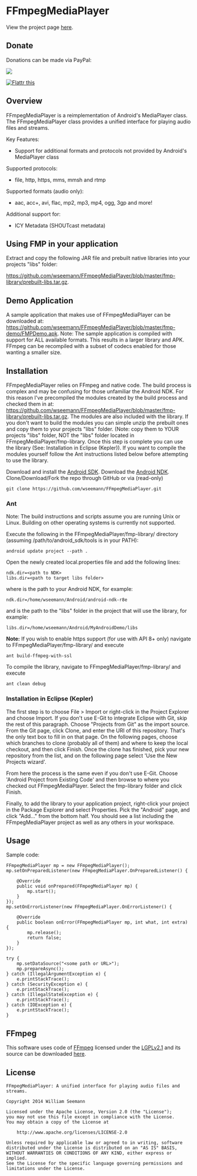 FFmpegMediaPlayer
============================

View the project page <a href=http://wseemann.github.io/FFmpegMediaPlayer/>here</a>.

Donate
------------

Donations can be made via PayPal:

<a href="https://www.paypal.com/cgi-bin/webscr?cmd=_s-xclick&hosted_button_id=4KK2RERB2VKL8" alt="PayPal - The safer, easier way to pay online!">
  <img src="https://www.paypalobjects.com/en_US/i/btn/btn_donateCC_LG.gif">
</a>

<a href="https://flattr.com/submit/auto?user_id=wseemann&url=https%3A%2F%2Fgithub.com%2Fwseemann%2FFFmpegMediaPlayer" target="_blank"><img src="//api.flattr.com/button/flattr-badge-large.png" alt="Flattr this" title="Flattr this" border="0"></a>

Overview
--------

FFmpegMediaPlayer is a reimplementation of Android's MediaPlayer class. The FFmpegMediaPlayer class provides a unified interface for playing audio files and streams.

Key Features:
* Support for additional formats and protocols not provided by Android's MediaPlayer class

Supported protocols:
* file, http, https, mms, mmsh and rtmp

Supported formats (audio only):
* aac, acc+, avi, flac, mp2, mp3, mp4, ogg, 3gp and more!

Additional support for:
* ICY Metadata (SHOUTcast metadata)

Using FMP in your application
------------

Extract and copy the following JAR file and prebuilt native libraries into your projects "libs" folder:

https://github.com/wseemann/FFmpegMediaPlayer/blob/master/fmp-library/prebuilt-libs.tar.gz.

Demo Application
------------

A sample application that makes use of FFmpegMediaPlayer can be downloaded at: https://github.com/wseemann/FFmpegMediaPlayer/blob/master/fmp-demo/FMPDemo.apk. Note: The sample application is compiled with support for ALL available formats. This results in a larger library and APK. FFmpeg can be recompiled with a subset of codecs enabled for those wanting a smaller size.

Installation
------------

FFmpegMediaPlayer relies on FFmpeg and native code. The build process
is complex and may be confusing for those unfamiliar the Android NDK. For this
reason I've precompiled the modules created by the build process and checked them
in at: https://github.com/wseemann/FFmpegMediaPlayer/blob/master/fmp-library/prebuilt-libs.tar.gz.
The modules are also included with the library. If you don't want to build the modules
you can simple unzip the prebuilt ones and copy them to your projects "libs" folder. (Note:
copy them to YOUR projects "libs" folder, NOT the "libs" folder located in
FFmpegMediaPlayer/fmp-library. Once this step is complete you can use the
library (See: Installation in Eclipse (Kepler)). If you want to compile the modules yourself
follow the Ant instructions listed below before attempting to use the library.

Download and install the [Android SDK](http://developer.android.com/sdk/index.html).
Download the [Android NDK](http://developer.android.com/tools/sdk/ndk/index.html).
Clone/Download/Fork the repo through GitHub or via (read-only)

    git clone https://github.com/wseemann/FFmpegMediaPlayer.git

### Ant

Note: The build instructions and scripts assume you are running Unix or Linux. Building
on other operating systems is currently not supported.

Execute the following in the FFmpegMediaPlayer/fmp-library/
directory (assuming /path/to/android_sdk/tools is in your PATH):

    android update project --path .

Open the newly created local.properties file and add the following lines:

    ndk.dir=<path to NDK>
    libs.dir=<path to target libs folder>

where <path to NDK> is the path to your Android NDK, for example:

    ndk.dir=/home/wseemann/Android/android-ndk-r8e

and <path to target libs folder> is the path to the "libs" folder in the project that will use the
library, for example:

    libs.dir=/home/wseemann/Android/MyAndroidDemo/libs

**Note:** If you wish to enable https support (for use with API 8+ only) navigate to FFmpegMediaPlayer/fmp-library/ and execute

    ant build-ffmpeg-with-ssl

To compile the library, navigate to FFmpegMediaPlayer/fmp-library/ and
execute

    ant clean debug

### Installation in Eclipse (Kepler)

The first step is to choose File > Import or right-click in the Project Explorer
and choose Import. If you don't use E-Git to integrate Eclipse with Git, skip
the rest of this paragraph. Choose "Projects from Git" as the import source.
From the Git page, click Clone, and enter the URI of this repository. That's the
only text box to fill in on that page. On the following pages, choose which
branches to clone (probably all of them) and where to keep the local checkout,
and then click Finish. Once the clone has finished, pick your new repository
from the list, and on the following page select 'Use the New Projects wizard'.

From here the process is the same even if you don't use E-Git. Choose 'Android
Project from Existing Code' and then browse to where you checked out 
FFmpegMediaPlayer. Select the fmp-library folder and click Finish.

Finally, to add the library to your application project, right-click your
project in the Package Explorer and select Properties. Pick the "Android" page,
and click "Add..." from the bottom half. You should see a list including the
FFmpegMediaPlayer project as well as any others in your workspace.

Usage
------------

Sample code:

    FFmpegMediaPlayer mp = new FFmpegMediaPlayer();
    mp.setOnPreparedListener(new FFmpegMediaPlayer.OnPreparedListener() {
			
        @Override
        public void onPrepared(FFmpegMediaPlayer mp) {
            mp.start();			
        }
    });
    mp.setOnErrorListener(new FFmpegMediaPlayer.OnErrorListener() {
			
        @Override
        public boolean onError(FFmpegMediaPlayer mp, int what, int extra) {
            mp.release();
            return false;
        }
    });
		
    try {
        mp.setDataSource("<some path or URL>");
        mp.prepareAsync();
    } catch (IllegalArgumentException e) {
        e.printStackTrace();
    } catch (SecurityException e) {
        e.printStackTrace();
    } catch (IllegalStateException e) {
        e.printStackTrace();
    } catch (IOException e) {
        e.printStackTrace();
    }

FFmpeg
-----------
This software uses code of <a href=http://ffmpeg.org>FFmpeg</a> licensed under the <a href=http://www.gnu.org/licenses/old-licenses/lgpl-2.1.html>LGPLv2.1</a> and its source can be downloaded <a href=https://github.com/wseemann/FFmpegMediaPlayer/blob/master/fmp-library/ffmpeg-2.1-android-2013-11-13.tar.gz>here</a>.

License
------------

```
FFmpegMediaPlayer: A unified interface for playing audio files and streams.

Copyright 2014 William Seemann

Licensed under the Apache License, Version 2.0 (the "License");
you may not use this file except in compliance with the License.
You may obtain a copy of the License at

    http://www.apache.org/licenses/LICENSE-2.0

Unless required by applicable law or agreed to in writing, software
distributed under the License is distributed on an "AS IS" BASIS,
WITHOUT WARRANTIES OR CONDITIONS OF ANY KIND, either express or implied.
See the License for the specific language governing permissions and
limitations under the License.
